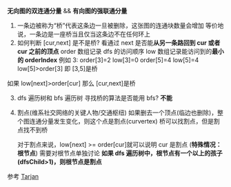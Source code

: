 **无向图的双连通分量** && **有向图的强联通分量**

1. 一条边被称为“桥”代表这条边一旦被删除，这张图的连通块数量会增加
   等价地说，一条边是一座桥当且仅当这条边不在任何环上
2. 如何判断 [cur,next] 是不是桥?
   看通过 next 是否能**从另一条路回到 cur 或者 cur 之前的顶点**
   order 数组记录 dfs 的访问顺序
   low 数组记录能访问到的**最小的 orderIndex**
   例如 3:
   order[3]=2 low[3]=0
   order[5]=4 low[5]=4
   low[5]>order[3] 即 [3,5]是桥

如果 low[next]>order[cur] 那么 [cur,next]是桥

3. dfs 遍历树和 bfs 遍历树
   寻找桥的算法是否能用 bfs?
   **不能**

4. 割点(维系社交网络的关键人物/交通枢纽)
   如果删去一个顶点(临边也删除)，整个图连通分量发生变化，则这个点是割点(curvertex)
   桥可以找割点，但是割点找不到桥

   对于割点来说，low[next] >= order[cur]就可以说明 cur 是割点 (**特殊情况：根节点**)
   需要对根节点单独讨论 **如果 dfs 遍历树中，根节点有一个以上的孩子(dfsChild>1)，则根节点是割点**

参考
[Tarjan](..%5Cacwing%5C%E6%97%A0%E5%90%91%E5%9B%BE%E7%9A%84%E5%8F%8C%E8%BF%9E%E9%80%9A%E5%88%86%E9%87%8F%5CTarjan.py)
